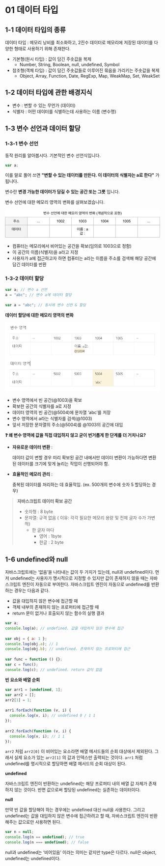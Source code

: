 # 01 데이터 타입

## 1-1 데이터 타입의 종류

데이터 타입 : 메모리 낭비를 최소화하고, 2진수 데이터로 메모리에 저장된 데이터를 다양한 형태로 사용하기 위해 존재한다.

- 기본형(원시 타입) : 값이 담긴 주솟값을 복제
  - Number, String, Boolean, null, undefined, Symbol
- 참조형(객체 타입) : 값이 담긴 주솟값들로 이루어진 묶음을 가리키는 주솟값을 복제
  - Object, Array, Function, Date, RegExp, Map, WeakMap, Set, WeakSet

## 1-2 **데이터 타입에 관한 배경지식**

- 변수 : 변할 수 있는 무언가 (데이터)
- 식별자 : 어떤 데이터를 식별하는데 사용하는 이름 (변수명)

## 1-3 변수 선언과 데이터 할당

### 1-3-1 변수 선언

동작 원리를 알아봅시다. 기본적인 변수 선언식입니다.

```javascript
var a;
```

이를 말로 풀어 쓰면 **"변할 수 있는 데이터를 만든다. 이 데이터의 식별자는 a로 한다"** 가 됩니다.

변수란 **변경 가능한 데이터가 담길 수 있는 공간 또는 그릇** 입니다.

변수 선언에 대한 메모리 영역의 변화를 살펴보겠습니다.

![img](/img/data_type/1-16683405202948.png)

- 컴퓨터는 메모리에서 비어있는 공간을 확보(임의로 1003으로 정함)
- 이 공간의 이름(식별자)을 a라고 지정
- 사용자가 a에 접근하고자 하면 컴퓨터는 a라는 이름을 주소를 검색해 해당 공간에 담긴 데이터를 반환

### 1-3-2 데이터 할당

```javascript
var a; // 변수 a 선언
a = "abc"; // 변수 a에 데이터 할당

var a = "abc"; // 동시에 변수 선언 & 할당
```

**데이터 할당에 대한 메모리 영역의 변화**

![image-20221113220729544](/img/data_type/image-20221113220729544.png)

- 변수 영역에서 빈 공간(@1003)을 확보
- 확보한 공간의 식별자를 a로 지정
- 데이터 영역의 빈 공간(@5004)에 문자열 ‘abc’를 저장
- 변수 영역에서 a라는 식별자를 검색(@1003)
- 앞서 저장한 문자열의 주소(@5004)를 @1003의 공간에 대입

**❓ 왜 변수 영역에 값을 직접 대입하지 않고 굳이 번거롭게 한 단계를 더 거치나요?**

- **자유로운 데이터 변환** :

  데이터 값이 변할 경우 미리 확보된 공간 내에서만 데이터 변환이 가능하다면 변환된 데이터를 크기에 맞게 늘리는 작업이 선행되어야 함.

- **효율적인 메모리 관리** :

  중복된 데이터를 처리하는 데 효율적임. (ex. 500개의 변수에 숫자 5 할당하는 경우)

> **자바스크립트 데이터 확보 공간**
>
> - 숫자형 : 8 byte
> - 문자열: 규격 없음 ( 이유: 각각 필요한 메모리 용량 및 전체 글자 수가 가변적)
>   - 한 글자 마다
>     - 영어 : 1byte
>     - 한글 : 2 byte

## 1-6 undefined와 null

자바스크립트에는 ‘없음’을 나타내는 값이 두 가지가 있는데, null과 undefined이다. 먼저 undefined는 사용자가 명시적으로 지정할 수 있지만 값이 존재하지 않을 때는 자바스크립트 엔진이 자동으로 부여한다. 자바스크립트 엔진이 자동으로 undefined를 반환하는 경우는 다음과 같다.

- 값을 대입하지 않은 변수에 접근할 때
- 객체 내부의 존재하지 않는 프로퍼티에 접근할 때
- return 문이 없거나 호출되지 않는 함수의 실행 결과

```jsx
var a;
console.log(a); // undefined. 값을 대입하지 않은 변수에 접근

var obj = { a: 1 };
console.log(obj.a); // 1
console.log(obj.b); // undefined. 존재하지 않는 프로퍼티에 접근

var func = function () {};
var c = func();
console.log(c); // undefined. return 값이 없음
```

**빈 요소와 배열 순회**

```jsx
var arr1 = [undefined, 1];
var arr2 = [];
arr2[1] = 1;

arr1.forEach(function (v, i) {
  console.log(v, i); // undefined 0 / 1 1
});

arr2.forEach(function (v, i) {
  console.log(v, i); // 1 1
});
```

`arr2` 처럼 `arr2[0]` 이 비어있는 요소라면 배열 메서드들의 순회 대상에서 제외된다. 그래서 실제 요소가 있는 `arr2[1]` 의 값과 인덱스만 출력되는 것이다. `arr1` 처럼 undefined를 명시적으로 할당하면 배열 메서드의 순회 대상이 된다.

**undefined**

자바스크립트 엔진이 반환하는 undefined는 해당 프로퍼티 내의 배열 값 자체가 존재하지 않는 것이다. 반면 값으로써 할당된 undefined는 실존하는 데이터이다.

**null**

만약 빈 값을 할당해야 하는 경우에는 undefined 대신 null을 사용한다. 그리고 undefined는 값을 대입하지 않은 변수에 접근하려고 할 때, 자바스크립트 엔진이 반환해주는 값으로만 사용하면 된다.

```jsx
var n = null;
console.log(n == undefined); // true
console.log(n === undefined); // false
```

null과 undefined는 ‘비어있음’ 이라는 의미는 같지만 type은 다르다. null은 object, undefined는 undefined이다.
